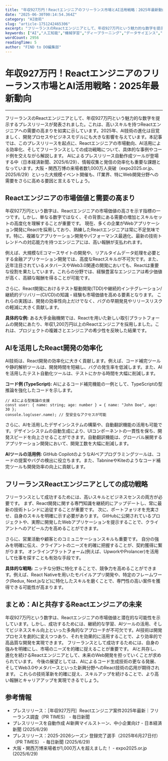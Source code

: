 ```yaml
---
title: "年収927万円！Reactエンジニアのフリーランス市場とAI活用戦略：2025年最新動向"
date: "2025-06-30T00:14:54.364Z"
category: "AI技術"
slug: "article-1751242465306"
excerpt: "フリーランスのReactエンジニアとして、年収927万円という魅力的な数字を提示するプレスリリースが発表されました。これは、高いスキルを持つReactエンジニアへの需要の高まりを如実に示しています。2025年、AI技術の進化は目覚ましく、開発プロセスやビジネスモデルにも大きな影響を与えています。本記..."
keywords: ["AI","人工知能","機械学習","ディープラーニング","データサイエンス","年収927万円！Reactエンジニアのフリーランス市場とAI活用戦略：2025年最新動向"]
wordCount: 2956
readingTime: 5
author: "FIND to DO編集部"
---
```


# 年収927万円！Reactエンジニアのフリーランス市場とAI活用戦略：2025年最新動向

---

フリーランスのReactエンジニアとして、年収927万円という魅力的な数字を提示するプレスリリースが発表されました。これは、高いスキルを持つReactエンジニアへの需要の高まりを如実に示しています。2025年、AI技術の進化は目覚ましく、開発プロセスやビジネスモデルにも大きな影響を与えています。本記事では、このプレスリリースを起点に、Reactエンジニアの市場動向、AI活用による効率化、そしてフリーランスとしての成功戦略について、具体的な事例やコード例を交えながら解説します。  AIによるプレスリリース自動作成ツールが登場する中（日本経済新聞、2025/6/29）、情報収集と発信の効率化も重要な課題となっています。大阪・関西万博の来場者数1,000万人突破（expo2025.or.jp、2025/6/29）といった大規模イベント開催も、IT業界、特にWeb開発分野への需要をさらに高める要因と言えるでしょう。


## Reactエンジニアの市場価値と需要の高まり

年収927万円という数字は、Reactエンジニアの市場価値の高さを示す指標の一つです。しかし、単なる数字ではなく、その背景にある需要の増加とスキルセットの高度化を理解することが重要です。  現在、多くの企業がWebアプリケーション開発にReactを採用しており、熟練したReactエンジニアは常に不足気味です。特に、複雑なアプリケーション開発やパフォーマンス最適化、最新の技術トレンドへの対応能力を持つエンジニアには、高い報酬が支払われます。

例えば、大規模なEコマースサイトの開発や、リアルタイムデータ処理を必要とする金融アプリケーション開発では、高度なReactスキルが不可欠です。また、近年注目されているメタバースやWeb3.0関連の開発においても、Reactは重要な役割を果たしています。これらの分野では、経験豊富なエンジニアは希少価値が高く、高額な報酬を得ることが可能です。

さらに、React開発におけるテスト駆動開発(TDD)や継続的インテグレーション/継続的デリバリー(CI/CD)の知識・経験も市場価値を高める要素となります。  これらの実践は、開発の効率性向上だけでなく、バグの早期発見やリリースリスクの軽減に大きく貢献します。

**具体的な例:**  ある大手金融機関では、Reactを用いた新しい取引プラットフォームの開発にあたり、年収1,200万円以上のReactエンジニアを採用しました。これは、プロジェクトの複雑さとエンジニアの希少性を反映した結果です。


## AIを活用したReact開発の効率化

AI技術は、React開発の効率化に大きく貢献します。例えば、コード補完ツールや静的解析ツールは、開発時間を短縮し、バグの発生率を低減します。また、AIを活用したテスト自動化ツールは、テストにかかる時間を大幅に削減します。

**コード例 (TypeScript):**  AIによるコード補完機能の一例として、TypeScriptの型推論を強化したコードを示します。

```
// AIによる型推論の支援
const user: { name: string; age: number } = { name: "John Doe", age: 30 };
console.log(user.name); // 型安全なアクセスが可能
```

さらに、AIを活用したデザインシステムの構築や、自動翻訳機能の活用も可能です。デザインシステムの自動生成により、UIコンポーネントの一貫性を保ち、開発スピードを向上させることができます。自動翻訳機能は、グローバル展開するアプリケーション開発において、開発工数を大幅に削減します。

**AIツールの活用例:** GitHub CopilotのようなAIペアプログラミングツールは、コードの提案やバグの検出に役立ちます。また、TabnineやKiteのようなコード補完ツールも開発効率の向上に貢献します。


## フリーランスReactエンジニアとしての成功戦略

フリーランスとして成功するためには、高いスキルとビジネスセンスの両方が必要です。  まず、React開発に関する専門知識を継続的にアップデートし、常に最新の技術トレンドに追従することが重要です。  次に、ポートフォリオを充実させ、自身のスキルを明確に示す必要があります。  GitHubに公開されているプロジェクトや、実際に開発したWebアプリケーションを提示することで、クライアントへのアピール力を高めることができます。

さらに、営業活動や顧客とのコミュニケーションスキルも重要です。  自分の強みを明確に伝え、クライアントのニーズを的確に把握することが、契約獲得に繋がります。  オンラインプラットフォーム(例えば、UpworkやProlancer)を活用して仕事を探すことも有効な手段です。

**具体的な戦略:**  ニッチな分野に特化することで、競争力を高めることができます。例えば、React Nativeを用いたモバイルアプリ開発や、特定のフレームワーク(Redux, Next.jsなど)に特化したスキルを磨くことで、専門性の高い案件を獲得できる可能性が高まります。


## まとめ：AIと共存するReactエンジニアの未来

年収927万円という数字は、Reactエンジニアの市場価値と潜在的な可能性を示しています。しかし、成功するためには、継続的な学習、AIツールの活用、そしてビジネススキル向上といった多角的なアプローチが不可欠です。AI技術は開発プロセスを劇的に変えつつあり、それを効果的に活用することで、より効率的で高品質な開発を実現できます。  フリーランスとして成功するためには、自身の強みを明確にし、市場のニーズを的確に捉えることが重要です。  AIと共存し、進化を続けるReactエンジニアとして、未来のWeb開発を担っていくことが求められています。  今後の展望としては、AIによるコード生成技術の更なる発展、そしてWeb3.0やメタバースといった新興分野へのReact技術の応用が期待されます。 これらの技術革新を的確に捉え、スキルアップを続けることで、より高い報酬とキャリアアップを実現できるでしょう。


## 参考情報

- プレスリリース：［年収927万円］Reactエンジニア案件2025年最新｜フリーランス調査（PR TIMES） - 毎日新聞
- プレスリリースを自動作成 AI新興マイルストーン、中小企業向け - 日本経済新聞 (2025/6/29)
- プレスリリース：2025-2026シーズン 登録完了選手（2025年6月27日付）（PR TIMES） - 毎日新聞 (2025/6/29)
- 大阪・関西万博来場者が1,000万人を超えました！ - expo2025.or.jp (2025/6/29)

